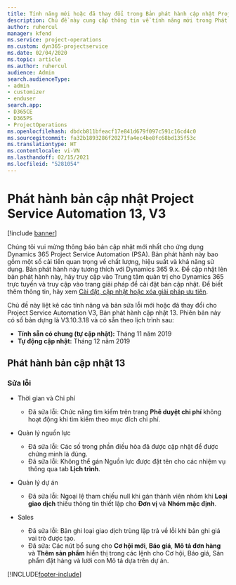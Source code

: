 ```yaml
---
title: Tính năng mới hoặc đã thay đổi trong Bản phát hành cập nhật Project Service Automation 13, V3
description: Chủ đề này cung cấp thông tin về tính năng mới trong Phát hành bản cập nhật Project Service Automation 13, V3.
author: ruhercul
manager: kfend
ms.service: project-operations
ms.custom: dyn365-projectservice
ms.date: 02/04/2020
ms.topic: article
ms.author: ruhercul
audience: Admin
search.audienceType:
- admin
- customizer
- enduser
search.app:
- D365CE
- D365PS
- ProjectOperations
ms.openlocfilehash: dbdcb811bfeacf17e841d679f097c591c16cd4c0
ms.sourcegitcommit: fa32b1893286f20271fa4ec4be8fc68bd135f53c
ms.translationtype: HT
ms.contentlocale: vi-VN
ms.lasthandoff: 02/15/2021
ms.locfileid: "5281054"
---
```

# <a name="project-service-automation-update-release-13-v3"></a>Phát hành bản cập nhật Project Service Automation 13, V3

[!include [banner](../includes/psa-now-project-operations.md)]

Chúng tôi vui mừng thông báo bản cập nhật mới nhất cho ứng dụng Dynamics 365 Project Service Automation (PSA). Bản phát hành này bao gồm một số cải tiến quan trọng về chất lượng, hiệu suất và khả năng sử dụng. Bản phát hành này tương thích với Dynamics 365 9.x. Để cập nhật lên bản phát hành này, hãy truy cập vào Trung tâm quản trị cho Dynamics 365 trực tuyến và truy cập vào trang giải pháp để cài đặt bản cập nhật. Để biết thêm thông tin, hãy xem [Cài đặt, cập nhật hoặc xóa giải pháp ưu tiên](https://docs.microsoft.com/power-platform/admin/install-remove-preferred-solution).

Chủ đề này liệt kê các tính năng và bản sửa lỗi mới hoặc đã thay đổi cho Project Service Automation V3, Bản phát hành cập nhật 13. Phiên bản này có số bản dựng là V3.10.3.18 và có sẵn theo lịch trình sau:

- **Tính sẵn có chung (tự cập nhật):** Tháng 11 năm 2019
- **Tự động cập nhật:** Tháng 12 năm 2019


## <a name="update-release-13"></a>Phát hành bản cập nhật 13 

### <a name="bug-fixes"></a>Sửa lỗi

- Thời gian và Chi phí

     - Đã sửa lỗi: Chức năng tìm kiếm trên trang **Phê duyệt chi phí** không hoạt động khi tìm kiếm theo mục đích chi phí.

- Quản lý nguồn lực

     - Đã sửa lỗi: Các số trong phần điều hòa đã được cập nhật để được chứng minh là đúng.
     - Đã sửa lỗi: Không thể gán Nguồn lực được đặt tên cho các nhiệm vụ thông qua tab **Lịch trình**.

- Quản lý dự án

     - Đã sửa lỗi: Ngoại lệ tham chiếu null khi gán thành viên nhóm khi **Loại giao dịch** thiếu thông tin thiết lập cho **Đơn vị** và **Nhóm mặc định**.

- Sales

     - Đã sửa lỗi: Bản ghi loại giao dịch trùng lặp trả về lỗi khi bản ghi giá vai trò được tạo.
     - Đã sửa: Các nút bổ sung cho **Cơ hội mới**, **Báo giá**, **Mô tả đơn hàng** và **Thêm sản phẩm** hiển thị trong các lệnh cho Cơ hội, Báo giá, Sản phẩm đặt hàng và lưới con Mô tả dựa trên dự án.




[!INCLUDE[footer-include](../includes/footer-banner.md)]